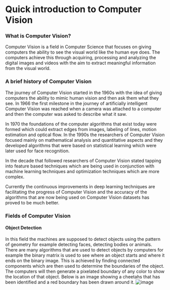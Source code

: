 # Quick introduction to Computer Vision
### What is Computer Vision?
Computer Vision is a field in Computer Science that focuses on giving computers the ability to see the visual world like the human eye does. The computers achieve this through acquiring, processing and analyzing the digital images and videos with the aim to extract meaningful information from the visual world. 
### A brief history of Computer Vision
The journey of Computer Vision started in the 1960s with the idea of giving computers the ability to mimic human vision and then ask them what they see. In 1966 the first milestone in the journey of artificially intelligent Computer Vision was reached when a camera was attached to a computer and then the computer was asked to describe what it saw.

In 1970 the foundations of the computer algorithms that exist today were formed which could extract edges from images, labeling of lines, motion estimation and optical flow. 
In the 1990s the researchers of Computer Vision focused mainly on mathematical analysis and quantitative aspects and they developed algorithms that were based on statistical learning which were later used for face recognition. 

In the decade that followed researchers of Computer Vision stated tapping into feature based techniques which are being used in conjunction with machine learning techniques and optimization techniques which are more complex. 

Currently the continuous improvements in deep learning techniques are facilitating the progress of Computer Vision and the accuracy of the algorithms that are now being used on Computer Vision datasets has proved to be much better.  
### Fields of Computer Vision
#### Object Detection
In this field the machines are supposed to  detect objects using the pattern of geometry for example detecting faces, detecting bodies or animals. There are many algorithms that are used to detect objects by computers for example the binary matrix is used to see where an object starts and where it ends on the binary image. This is achieved by finding connected components which are then used to determine the boundaries of the object. The computers will then generate a pixelated boundary of any color to show the location of that object. Below is an image showing a cheetahs that has been identified and a red boundary has been drawn around it.
![image](cheetahs.jpg)
